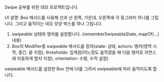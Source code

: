 Swipe 공부를 위한 데모 프로젝트입니다.

UI 설명:
Box 메서드를 사용해 선과 선 왼쪽, 가운데, 오른쪽에 각 동그라미 하나를 그립니다.
그리고 움직이는 네모 모양 박스를 하나 그립니다.

1. swipeable 상태와 앵커를 설정합니다. (rememberSwipeableState, mapOf(...) 내용)
2. Box의 Modifier중 swipeable 메서드를 정의(state: 상태, achors: 엥커(영역 시작, 중간, 끝 지점), 
  thresholds: 임계점(어느정도 움직였을 때 다음 엥커로 자연스레 이동하게 할지 지정), orientation: 수평, 수직 설정)

swipeable 메서드를 설정한 Box 안에 UI를 그려서 swipeable에 따라 움직이도록 합니다.
